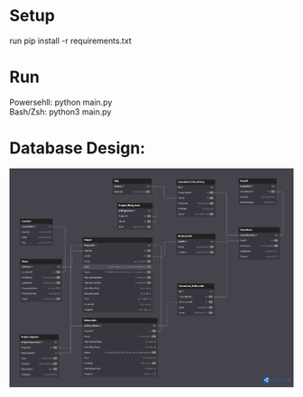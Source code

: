 # Setup
run pip install -r requirements.txt
# Run
Powersehll: python main.py\
Bash/Zsh: python3 main.py
# Database Design:
![ERD](docs/ConsultingFirmDB.png)
